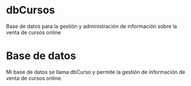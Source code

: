 # dbCursos
Base de datos para la gestión y administración de información sobre la venta de cursos online

# Base de datos
Mi base de datos se llama dbCurso y permite la gestión de información de venta de cursos online.